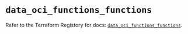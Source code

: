 # `data_oci_functions_functions`

Refer to the Terraform Registory for docs: [`data_oci_functions_functions`](https://registry.terraform.io/providers/oracle/oci/6.18.0/docs/data-sources/functions_functions).
